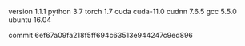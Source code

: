 version 1.1.1
python 3.7
torch 1.7
cuda cuda-11.0
cudnn 7.6.5
gcc 5.5.0
ubuntu 16.04

commit 6ef67a09fa218f5ff694c63513e944247c9ed896